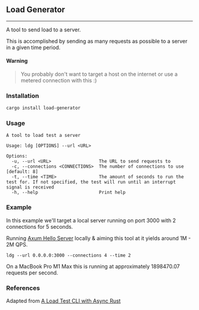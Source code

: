 ## Load Generator

---

A tool to send load to a server.

This is accomplished by sending as many requests as possible to a server in a given time period.

#### Warning

> You probably don't want to target a host on the internet or use a metered connection with this :)

### Installation

```bash
cargo install load-generator
```

### Usage

```
A tool to load test a server

Usage: ldg [OPTIONS] --url <URL>

Options:
  -u, --url <URL>                  The URL to send requests to
  -c, --connections <CONNECTIONS>  The number of connections to use [default: 8]
  -t, --time <TIME>                The amount of seconds to run the test for. If not specified, the test will run until an interrupt signal is received
  -h, --help                       Print help

```

### Example

In this example we'll target a local server running on port 3000 with 2 connections for 5 seconds.

Running [Axum Hello Server](https://github.com/wcygan/lib-wc/tree/master/experiments/axum-hello-server) locally & aiming this tool at it yields around 1M - 2M QPS.

```
ldg --url 0.0.0.0:3000 --connections 4 --time 2
```

On a MacBook Pro M1 Max this is running at approximately 1898470.07 requests per second.

### References

Adapted from [A Load Test CLI with Async Rust](https://www.manning.com/liveprojectseries/a-load-test-cli-with-async-rust-ser)
